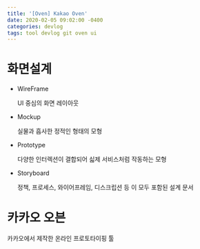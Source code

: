 ```yaml
---
title: '[Oven] Kakao Oven'
date: 2020-02-05 09:02:00 -0400
categories: devlog
tags: tool devlog git oven ui
---
```


# 화면설계

- WireFrame

  UI 중심의 화면 레이아웃

- Mockup

  실물과 흡사한 정적인 형태의 모형

- Prototype

  다양한 인터렉션이 결합되어 싧제 서비스처럼 작동하는 모형

- Storyboard

  정책, 프로세스, 와이어프레임, 디스크립션 등 이 모두 포함된 설계 문서

# 카카오 오븐

카카오에서 제작한 온라인 프로토타이핑 툴
